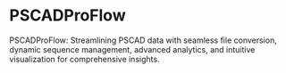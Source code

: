 # PSCADProFlow
PSCADProFlow: Streamlining PSCAD data with seamless file conversion, dynamic sequence management, advanced analytics, and intuitive visualization for comprehensive insights.
